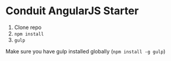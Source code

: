# Conduit AngularJS Starter

1. Clone repo
2. `npm install`
3. `gulp`

Make sure you have gulp installed globally (`npm install -g gulp`)
